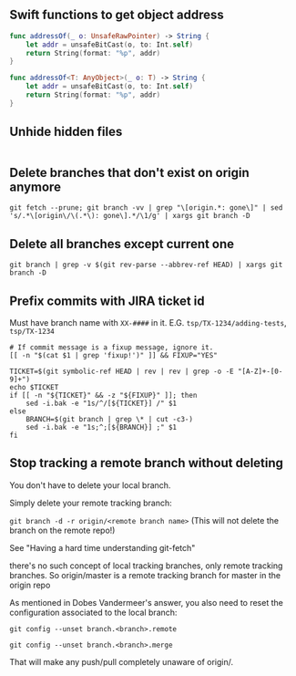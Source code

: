 ## Swift functions to get object address
```swift
func addressOf(_ o: UnsafeRawPointer) -> String {
    let addr = unsafeBitCast(o, to: Int.self)
    return String(format: "%p", addr)
}

func addressOf<T: AnyObject>(_ o: T) -> String {
    let addr = unsafeBitCast(o, to: Int.self)
    return String(format: "%p", addr)
}
```

## Unhide hidden files
```
```

## Delete branches that don't exist on origin anymore
```
git fetch --prune; git branch -vv | grep "\[origin.*: gone\]" | sed 's/.*\[origin\/\(.*\): gone\].*/\1/g' | xargs git branch -D
```

## Delete all branches except current one
```
git branch | grep -v $(git rev-parse --abbrev-ref HEAD) | xargs git branch -D
```

## Prefix commits with JIRA ticket id
Must have branch name with `XX-####` in it. E.G. `tsp/TX-1234/adding-tests`, `tsp/TX-1234`
```
# If commit message is a fixup message, ignore it.
[[ -n "$(cat $1 | grep 'fixup!')" ]] && FIXUP="YES"

TICKET=$(git symbolic-ref HEAD | rev | rev | grep -o -E "[A-Z]+-[0-9]+")
echo $TICKET
if [[ -n "${TICKET}" && -z "${FIXUP}" ]]; then
    sed -i.bak -e "1s/^/[${TICKET}] /" $1
else
    BRANCH=$(git branch | grep \* | cut -c3-)
    sed -i.bak -e "1s;^;[${BRANCH}] ;" $1
fi

```

## Stop tracking a remote branch without deleting
You don't have to delete your local branch.

Simply delete your remote tracking branch:

```git branch -d -r origin/<remote branch name>```
(This will not delete the branch on the remote repo!)

See "Having a hard time understanding git-fetch"

there's no such concept of local tracking branches, only remote tracking branches.
So origin/master is a remote tracking branch for master in the origin repo

As mentioned in Dobes Vandermeer's answer, you also need to reset the configuration associated to the local branch:

```git config --unset branch.<branch>.remote```

```git config --unset branch.<branch>.merge```

That will make any push/pull completely unaware of origin/<remote branch name>.
